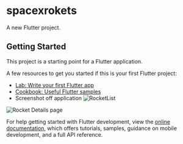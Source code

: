 # spacexrokets

A new Flutter project.

## Getting Started

This project is a starting point for a Flutter application.

A few resources to get you started if this is your first Flutter project:

- [Lab: Write your first Flutter app](https://docs.flutter.dev/get-started/codelab)
- [Cookbook: Useful Flutter samples](https://docs.flutter.dev/cookbook)
- Screenshot off application
![RocketList](https://github.com/ajaykanse65/ExtraaEdge-Flutter-Coding-Assignment/assets/84198791/817aa45a-91ba-4267-aa4a-2989a8dfc19a)

![Rocket Details page](https://github.com/ajaykanse65/ExtraaEdge-Flutter-Coding-Assignment/assets/84198791/818859ef-4449-4822-aae0-f9bd16fac07c)

For help getting started with Flutter development, view the
[online documentation](https://docs.flutter.dev/), which offers tutorials,
samples, guidance on mobile development, and a full API reference.
